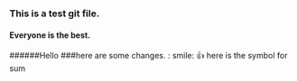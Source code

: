 ### This is a test git file.
#### Everyone is the best.
######Hello
###here are some changes.
: smile:
:thumbsup:
here is the symbol for sum
